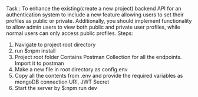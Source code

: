 Task : To enhance the existing(create a new project) backend API for an authentication system
to include a new feature allowing users to set their profiles as public or private. Additionally, you
should implement functionality to allow admin users to view both public and private user profiles, while
normal users can only access public profiles.
Steps:
1. Navigate to project root directory
2. run $:npm install
3. Project root folder Contains Postman Collection for all the endpoints. Import it to postman
4. Make a new file in root directory as config.env
5. Copy all the contents from .env and provide the required variables as mongoDB connection URI, JWT Secret
6. Start the server by $:npm run dev


